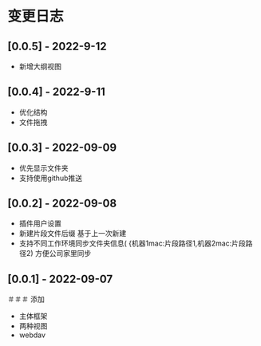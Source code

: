 # 变更日志

## [0.0.5] - 2022-9-12

- 新增大纲视图

## [0.0.4] - 2022-9-11

- 优化结构
- 文件拖拽

## [0.0.3] - 2022-09-09

- 优先显示文件夹
- 支持使用github推送

## [0.0.2] - 2022-09-08

- 插件用户设置
- 新建片段文件后缀 基于上一次新建
- 支持不同工作环境同步文件夹信息(  {机器1mac:片段路径1,机器2mac:片段路径2) 方便公司家里同步


## [0.0.1] - 2022-09-07
＃＃＃ 添加
- 主体框架
- 两种视图
- webdav
